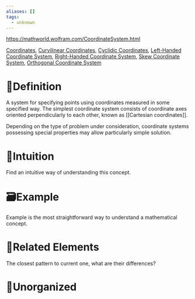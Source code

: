 ```yaml
---
aliases: []
tags:
  - unknown
---
```

https://mathworld.wolfram.com/CoordinateSystem.html

[Coordinates](https://mathworld.wolfram.com/Coordinates.html), [Curvilinear Coordinates](https://mathworld.wolfram.com/CurvilinearCoordinates.html), [Cyclidic Coordinates](https://mathworld.wolfram.com/CyclidicCoordinates.html), [Left-Handed Coordinate System](https://mathworld.wolfram.com/Left-HandedCoordinateSystem.html), [Right-Handed Coordinate System](https://mathworld.wolfram.com/Right-HandedCoordinateSystem.html), [Skew Coordinate System](https://mathworld.wolfram.com/SkewCoordinateSystem.html), [Orthogonal Coordinate System](https://mathworld.wolfram.com/OrthogonalCoordinateSystem.html)
# 📝Definition
A system for specifying points using coordinates measured in some specified way. The simplest coordinate system consists of coordinate axes oriented perpendicularly to each other, known as [[Cartesian coordinates]].

Depending on the type of problem under consideration, coordinate systems possessing special properties may allow particularly simple solution.

# 🧠Intuition
Find an intuitive way of understanding this concept.

# 🗃Example
Example is the most straightforward way to understand a mathematical concept.

# 🌱Related Elements
The closest pattern to current one, what are their differences?


# 🍂Unorganized